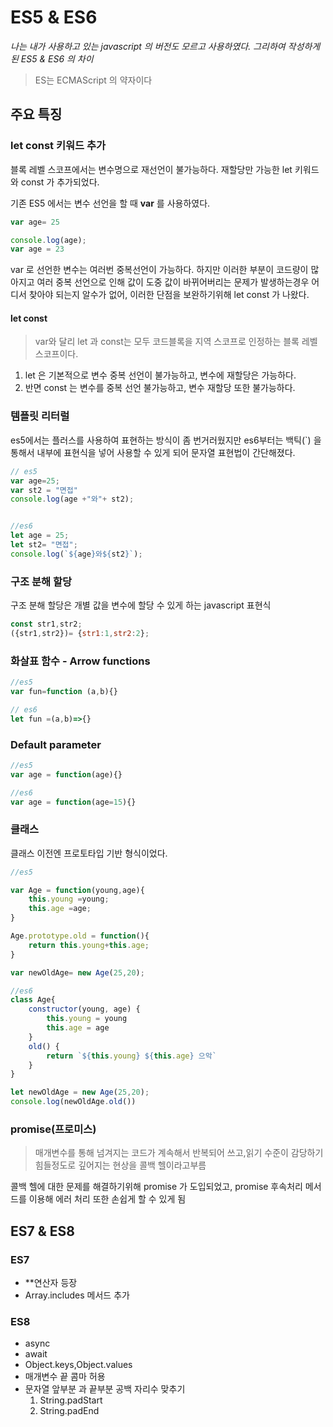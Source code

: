 # ES5 & ES6
_나는 내가 사용하고 있는 javascript 의 버전도 모르고 사용하였다. 그리하여 작성하게된 ES5 & ES6 의 차이_ 

> ES는 ECMAScript 의 약자이다 
> 
## 주요 특징
### <b>let</b> <b>const</b> 키워드 추가 
블록 레벨 스코프에서는 변수명으로 재선언이 불가능하다. 재할당만 가능한 let 키워드와 const 가 추가되었다. 

기존 ES5 에서는 변수 선언을 할 때 <b>var</b> 를 사용하였다. 
```javascript
var age= 25

console.log(age);
var age = 23
```
var 로 선언한 변수는 여러번 중복선언이 가능하다. 하지만 이러한 부분이 코드량이 많아지고 여러 중복 선언으로 인해 값이 도중 값이 바뀌어버리는 문제가 발생하는경우 어디서 찾아야 되는지 알수가 없어, 이러한 단점을 보완하기위해 let const 가 나왔다. 

#### let const 
> var와 달리 let 과 const는 모두 코드블록을 지역 스코프로 인정하는 블록 레벨 스코프이다. 
> 
1. let 은 기본적으로 변수 중복 선언이 불가능하고, 변수에 재할당은 가능하다. 
2. 반면 const 는 변수를 중복 선언 불가능하고, 변수 재할당 또한 불가능하다.

### 템플릿 리터럴 
es5에서는 플러스를 사용하여 표현하는 방식이 좀 번거러웠지만 es6부터는 백틱(`) 을 통해서 내부에 표현식을 넣어 사용할 수 있게 되어 문자열 표현법이 간단해졌다.

```javascript
// es5
var age=25;
var st2 = "면접"
console.log(age +"와"+ st2); 


//es6
let age = 25;
let st2= "면접";
console.log(`${age}와${st2}`);
```


### 구조 분해 할당 
구조 분해 할당은 개별 값을 변수에 할당 수 있게 하는 javascript 표현식
```javascript
const str1,str2;
({str1,str2})= {str1:1,str2:2};
```

### 화살표 함수 - Arrow functions
```javascript
//es5
var fun=function (a,b){} 

// es6 
let fun =(a,b)=>{}
```
### Default parameter
```javascript
//es5
var age = function(age){}

//es6
var age = function(age=15){}

```


### 클래스 
클래스 이전엔 프로토타입 기반 형식이었다.

```javascript
//es5

var Age = function(young,age){
    this.young =young;
    this.age =age;
}

Age.prototype.old = function(){
    return this.young+this.age;
}

var newOldAge= new Age(25,20);
```

```javascript
//es6
class Age{
    constructor(young, age) {
        this.young = young
        this.age = age
    }
    old() {
        return `${this.young} ${this.age} 으악`
    }
}

let newOldAge = new Age(25,20);
console.log(newOldAge.old())
```




### promise(프로미스)
>매개변수를 통해 넘겨지는 코드가 계속해서 반복되어 쓰고,읽기 수준이 감당하기 힘들정도로 깊어지는 현상을 콜백 헬이라고부름
> 
콜백 헬에 대한 문제를 해결하기위해 promise 가 도입되었고, promise 후속처리 메서드를 이용해 에러 처리 또한 손쉽게 할 수 있게 됨 




## ES7 & ES8
### ES7
- **연산자 등장 
- Array.includes 메서드 추가 

### ES8 
- async
- await
- Object.keys,Object.values
- 매개변수 끝 콤마 허용 
- 문자열 앞부분 과 끝부분 공백 자리수 맞추기
  1. String.padStart
  2. String.padEnd
